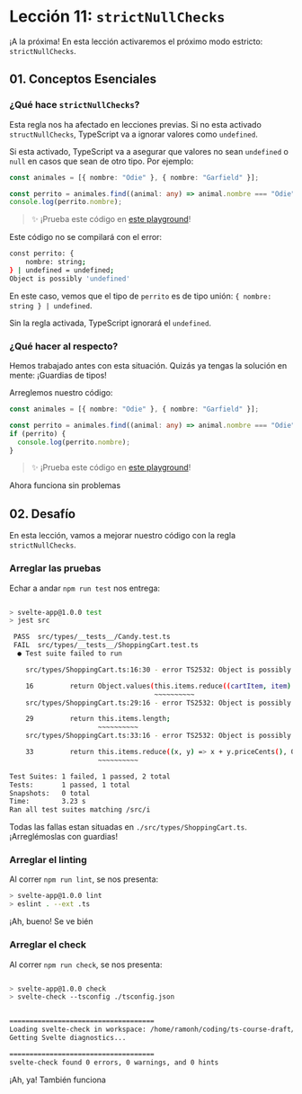 # Lección 11: `strictNullChecks`

¡A la próxima! En esta lección activaremos el próximo modo estricto: `strictNullChecks`.

## 01. Conceptos Esenciales

### ¿Qué hace `strictNullChecks`?

Esta regla nos ha afectado en lecciones previas. Si no esta activado `structNullChecks`, TypeScript va a ignorar valores como `undefined`.

Si esta activado, TypeScript va a asegurar que valores no sean `undefined` o `null` en casos que sean de otro tipo. Por ejemplo:

```typescript
const animales = [{ nombre: "Odie" }, { nombre: "Garfield" }];

const perrito = animales.find((animal: any) => animal.nombre === "Odie");
console.log(perrito.nombre);
```

> ✨ ¡Prueba este código en [este playground](https://www.typescriptlang.org/play?#code/MYewdgzgLgBAhmAlgWzgGwKYRgXhgbQCgYYBvGMEZAIwCcMAuGAIgHkATRDZmAXwBpiZClTqMWAcTi0AZlzTseAwgF0A3MUKhIsAA4ZatRFBC54SVJggA6OWHYAKBwhTomCAJ4BKXAD5zrmjWlDT0uDh4bJzcXhraECCY1mggAOYO+obGIMGi9LFAA)!

Este código no se compilará con el error:

```bash
const perrito: {
    nombre: string;
} | undefined = undefined;
Object is possibly 'undefined'
```

En este caso, vemos que el tipo de `perrito` es de tipo unión: `{ nombre: string } | undefined`.

Sin la regla activada, TypeScript ignorará el `undefined`.

### ¿Qué hacer al respecto?

Hemos trabajado antes con esta situación. Quizás ya tengas la solución en mente: ¡Guardias de tipos!

Arreglemos nuestro código:

```typescript
const animales = [{ nombre: "Odie" }, { nombre: "Garfield" }];

const perrito = animales.find((animal: any) => animal.nombre === "Odie");
if (perrito) {
  console.log(perrito.nombre);
}
```

> ✨ ¡Prueba este código en [este playground](https://www.typescriptlang.org/play?#code/MYewdgzgLgBAhmAlgWzgGwKYRgXhgbQCgYYBvGMEZAIwCcMAuGAIgHkATRDZmAXwBpiZClTqMWAcTi0AZlzTseAwgF0A3MUKhIsAA4ZatRFBC54SVJggA6OWHYAKBwhTomCAJ4BKXAD5zrmjWlDT0uDh4bJzcXhqIMjAO+obGID6kQjDaECCY1mggAOZJBkYmwaL0sYS8QA)!

Ahora funciona sin problemas

## 02. Desafío

En esta lección, vamos a mejorar nuestro código con la regla `strictNullChecks`.

### Arreglar las pruebas

Echar a andar `npm run test` nos entrega:

```bash

> svelte-app@1.0.0 test
> jest src

 PASS  src/types/__tests__/Candy.test.ts
 FAIL  src/types/__tests__/ShoppingCart.test.ts
  ● Test suite failed to run

    src/types/ShoppingCart.ts:16:30 - error TS2532: Object is possibly 'undefined'.

    16         return Object.values(this.items.reduce((cartItem, item) => {
                                    ~~~~~~~~~~
    src/types/ShoppingCart.ts:29:16 - error TS2532: Object is possibly 'undefined'.

    29         return this.items.length;
                      ~~~~~~~~~~
    src/types/ShoppingCart.ts:33:16 - error TS2532: Object is possibly 'undefined'.

    33         return this.items.reduce((x, y) => x + y.priceCents(), 0);
                      ~~~~~~~~~~

Test Suites: 1 failed, 1 passed, 2 total
Tests:       1 passed, 1 total
Snapshots:   0 total
Time:        3.23 s
Ran all test suites matching /src/i
```

Todas las fallas estan situadas en `./src/types/ShoppingCart.ts`. ¡Arreglémoslas con guardias!

### Arreglar el linting

Al correr `npm run lint`, se nos presenta:

```bash
> svelte-app@1.0.0 lint
> eslint . --ext .ts
```

¡Ah, bueno! Se ve bién

### Arreglar el check

Al correr `npm run check`, se nos presenta:

```bash

> svelte-app@1.0.0 check
> svelte-check --tsconfig ./tsconfig.json


====================================
Loading svelte-check in workspace: /home/ramonh/coding/ts-course-draft/leccion-11-ts-estricto-noImplicitAny
Getting Svelte diagnostics...

====================================
svelte-check found 0 errors, 0 warnings, and 0 hints
```

¡Ah, ya! También funciona
